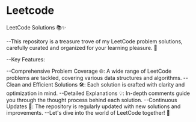 # Leetcode
LeetCode Solutions 📚✨

--This repository is a treasure trove of my LeetCode problem solutions, carefully curated and organized for your learning pleasure. 💎

--Key Features:

--Comprehensive Problem Coverage 🌐: A wide range of LeetCode problems are tackled, covering various data structures and algorithms.
--Clean and Efficient Solutions 🛠️: Each solution is crafted with clarity and optimization in mind.
--Detailed Explanations 💡: In-depth comments guide you through the thought process behind each solution.
--Continuous Updates 🔄: The repository is regularly updated with new solutions and improvements.
--Let's dive into the world of LeetCode together! 🚀
